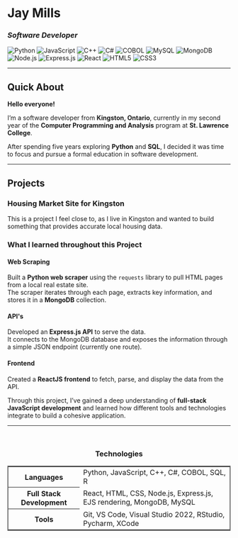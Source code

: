 # **Jay Mills**  
### *Software Developer*  

![Python](https://img.shields.io/badge/Python-3776AB?style=for-the-badge&logo=python&logoColor=white)
![JavaScript](https://img.shields.io/badge/JavaScript-F7DF1E?style=for-the-badge&logo=javascript&logoColor=black)
![C++](https://img.shields.io/badge/C++-00599C?style=for-the-badge&logo=c%2B%2B&logoColor=white)
![C#](https://img.shields.io/badge/C%23-239120?style=for-the-badge&logo=c-sharp&logoColor=white)
![COBOL](https://img.shields.io/badge/COBOL-005CA5?style=for-the-badge&logoColor=white)
![MySQL](https://img.shields.io/badge/MySQL-4479A1?style=for-the-badge&logo=mysql&logoColor=white)
![MongoDB](https://img.shields.io/badge/MongoDB-4EA94B?style=for-the-badge&logo=mongodb&logoColor=white)
![Node.js](https://img.shields.io/badge/Node.js-339933?style=for-the-badge&logo=node.js&logoColor=white)
![Express.js](https://img.shields.io/badge/Express.js-000000?style=for-the-badge&logo=express&logoColor=white)
![React](https://img.shields.io/badge/React-20232A?style=for-the-badge&logo=react&logoColor=61DAFB)
![HTML5](https://img.shields.io/badge/HTML5-E34F26?style=for-the-badge&logo=html5&logoColor=white)
![CSS3](https://img.shields.io/badge/CSS3-1572B6?style=for-the-badge&logo=css3&logoColor=white)

---

## **Quick About**  

**Hello everyone!**

I’m a software developer from **Kingston, Ontario**, currently in my second year of the **Computer Programming and Analysis** program at **St. Lawrence College**.  

After spending five years exploring **Python** and **SQL**, I decided it was time to focus and pursue a formal education in software development.  

---

## **Projects**  

### **Housing Market Site for Kingston**  

This is a project I feel close to, as I live in Kingston and wanted to build something that provides accurate local housing data.  

### **What I learned throughout this Project**

#### **Web Scraping**  
Built a **Python web scraper** using the `requests` library to pull HTML pages from a local real estate site.  
The scraper iterates through each page, extracts key information, and stores it in a **MongoDB** collection.  

#### **API's**  
Developed an **Express.js API** to serve the data.  
It connects to the MongoDB database and exposes the information through a simple JSON endpoint (currently one route).  

#### **Frontend**  
Created a **ReactJS frontend** to fetch, parse, and display the data from the API.  

Through this project, I’ve gained a deep understanding of **full-stack JavaScript development** and learned how different tools and technologies integrate to build a cohesive application.  

---

<br>

<h3 align="center">Technologies</h3>
<table style="width:100%; border-collapse: collapse; border: 2px solid #666;">
  <tr>
    <th>Languages</th>
    <td>Python, JavaScript, C++, C#, COBOL, SQL, R</td>
  </tr>
  <tr>
    <th>Full Stack Development</th>
    <td>React, HTML, CSS, Node.js, Express.js, EJS rendering, MongoDB, MySQL</td>
  </tr>
  <tr>
    <th>Tools</th>
    <td>Git, VS Code, Visual Studio 2022, RStudio, Pycharm, XCode</td>
  </tr>
  
</table>
